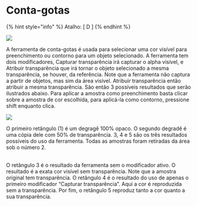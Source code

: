 # Conta-gotas

{% hint style="info" %}
Atalho: \[ D ]
{% endhint %}

![](https://lh4.googleusercontent.com/QXaFWtLc5\_D6Gh036ATXuC\_GzhwtGc2VZNlTI2xy4XVkbvmUIiF5wHOksRXRWcqbIUYRG-igZGMV1DIiotKHtbrgamPWde3qHvVqZbc977jnsK\_HzAafof-XK5uxT9S8hi2VbaenmHT1r7KBRw)

A ferramenta de conta-gotas é usada para selecionar uma cor visível para preenchimento ou contorno para um objeto selecionado. A ferramenta tem dois modificadores, Capturar transparência irá capturar o alpha visível, e Atribuir transparência que irá tornar o objeto selecionado a mesma transparência, se houver, da referência. Note que a ferramenta não captura a partir de objetos, mas sim da área visível. Atribuir transparência então atribuir a mesma transparência. São então 3 possíveis resultados que serão ilustrados abaixo. Para aplicar a amostra como preenchimento basta clicar sobre a amostra de cor escolhida, para aplicá-la como contorno, pressione shift enquanto clica.

![](https://lh6.googleusercontent.com/LJL3M8QYUEfbNCMYuLSthA65tGLOVZlWzgmoo5xCnCYDfxwqwIbXyeO6M9d4SbgxtQXFE8wwpBKJQB9aEBQaM74lNDZuoy-RbjznA1RJApPrO351QV6xbJpy-ygcWIA6EsT2f9sJbKrrd6hk2A)

O primeiro retângulo (1) é um degragê 100% opaco. O segundo degradê é uma cópia dele com 50% de transparência. 3, 4 e 5 são os três resultados possíveis do uso da ferramenta. Todas as amostras foram retiradas da área sob o número 2.

\
O retângulo 3 é o resultado da ferramenta sem o modificador ativo. O resultado é a exata cor visível sem transparência. Note que a amostra original tem transparência. O retângulo 4 é o resultado do uso de apenas o primeiro modificador “Capturar transparência”. Aqui a cor é reproduzida sem a transparência. Por fim, o retângulo 5 reproduz tanto a cor quanto a sua transparência.
